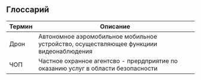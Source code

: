 ## Глоссарий 

<!-- Наиболее важные доменные и технические термины, которые ваши заинтересованные стороны используют при обсуждении системы. -->

|Термин|Описание|
-------|---------
|Дрон|Автономное аэромобильное мобильное устройство, осуществляющее функциии видеонаблюдения|
|ЧОП|Частное охранное агентсво - прердприятие по оказанию услуг в области безопасности|